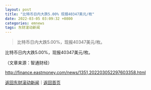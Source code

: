 ```yaml
---
layout: post
title: "比特币日内大跌5.00% 现报40347美元/枚"
date: 2022-03-05 03:09:32 +0800
categories: emnews
tags: 东财滚动新闻
---
```

> 比特币日内大跌5.00%，现报40347美元/枚。

<p>比特币日内大跌5.00%，现报40347美元/枚。</p><p class="em_media">（文章来源：智通财经）</p>

<http://finance.eastmoney.com/news/1351,202203052297603358.html>

[返回东财滚动新闻](//finews.withounder.com/emnews/)｜[返回首页](//finews.withounder.com/)